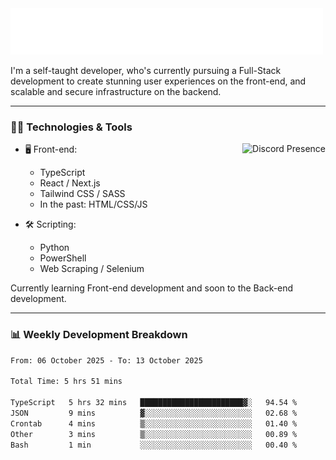 <img src="assets/wave.svg" alt=":wave:" />

I'm a self-taught developer, who's currently pursuing a Full-Stack development to create stunning user experiences on the front-end, and scalable and secure infrastructure on the backend.

---

### 🧑‍💻 Technologies & Tools

<a href="https://discord.com/users/414304208649453568" target="_blank" rel="nofollow">
   <img src="https://lanyard-profile-readme.vercel.app/api/414304208649453568?idleMessage=Probably%20doing%20something%20else..." alt="Discord Presence" align="right">
</a>

- 🖥️ Front-end:

  - TypeScript
  - React / Next.js
  - Tailwind CSS / SASS
  - In the past: HTML/CSS/JS

- 🛠 Scripting:

  - Python
  - PowerShell
  - Web Scraping / Selenium

Currently learning Front-end development and soon to the Back-end development.

---

### 📊 Weekly Development Breakdown

<!--START_SECTION:waka-->

```txt
From: 06 October 2025 - To: 13 October 2025

Total Time: 5 hrs 51 mins

TypeScript   5 hrs 32 mins   ███████████████████████▓░   94.54 %
JSON         9 mins          ▓░░░░░░░░░░░░░░░░░░░░░░░░   02.68 %
Crontab      4 mins          ▒░░░░░░░░░░░░░░░░░░░░░░░░   01.40 %
Other        3 mins          ▒░░░░░░░░░░░░░░░░░░░░░░░░   00.89 %
Bash         1 min           ░░░░░░░░░░░░░░░░░░░░░░░░░   00.40 %
```

<!--END_SECTION:waka-->
